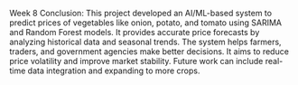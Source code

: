 Week 8
Conclusion:
This project developed an AI/ML-based system to predict prices of vegetables like onion, potato, and tomato using SARIMA and Random Forest models. It provides accurate price forecasts by analyzing historical data and seasonal trends. The system helps farmers, traders, and government agencies make better decisions. It aims to reduce price volatility and improve market stability. Future work can include real-time data integration and expanding to more crops.